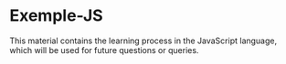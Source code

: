 # Exemple-JS
This material contains the learning process in the JavaScript language, which will be used for future questions or queries.

